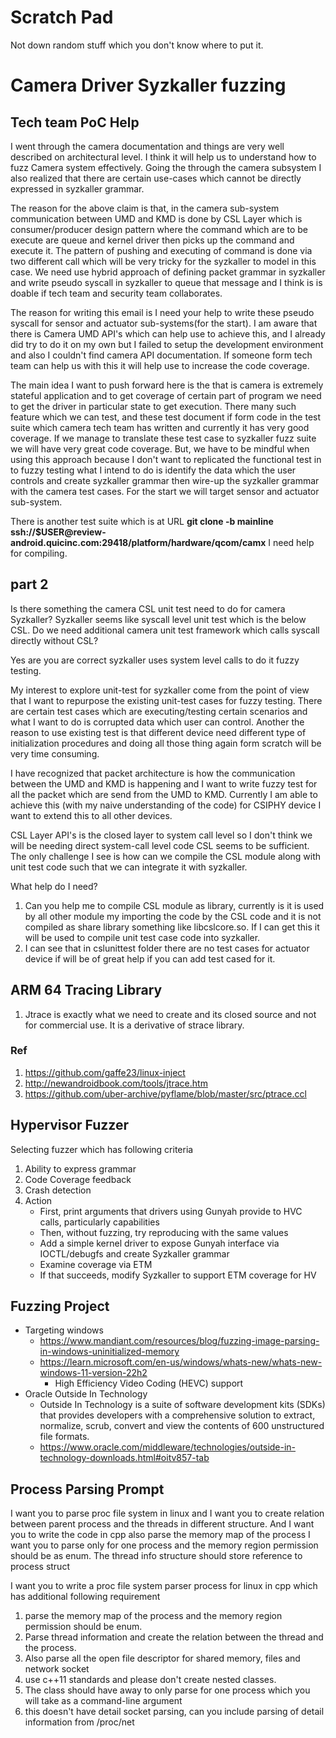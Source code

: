 # Scratch Pad

Not down random stuff which you don't know where to put it.

# Camera Driver Syzkaller fuzzing 

## Tech team PoC Help

I went through the camera documentation and things are very well described on architectural level. I think it will help us to understand how to fuzz Camera system effectively. Going the through the camera subsystem I also realized that there are certain use-cases which cannot be directly expressed in syzkaller grammar.

The reason for the above claim is that, in the camera sub-system communication between UMD and KMD is done by CSL Layer which is consumer/producer design pattern where the command which are to be execute are queue and kernel driver then picks up the command and execute it. The pattern of pushing and executing of command is done via two different call which will be very tricky for the syzkaller to model in this case. We need use hybrid approach of defining packet grammar in syzkaller and write pseudo syscall in syzkaller to queue that message and I think is is doable if tech team and security team collaborates.

The reason for writing this email is I need your help to write these pseudo syscall for sensor and actuator sub-systems(for the start). I am aware that there is Camera UMD API's which can help use to achieve this, and I already did try to do it on my own but I failed to setup the development environment and also I couldn't find camera API documentation. If someone form tech team can help us with this it will help use to increase the code coverage.

The main idea I want to push forward here is the that is camera is extremely stateful application and to get coverage of certain part of program we need to get the driver in particular state to get execution. There many such feature which we can test, and these test document if form code in the test suite which camera tech team has written and currently it has very good coverage. If we manage to translate these test case to syzkaller fuzz suite we will have very great code coverage. But, we have to be mindful when using this approach because I don't want to replicated the functional test in to fuzzy testing what I intend to do is identify the data which the user controls and create syzkaller grammar then wire-up the syzkaller grammar with the camera test cases. For the start we will target sensor and actuator sub-system.

There is another test suite which is at URL **git clone -b mainline ssh:\/\/$USER\@review-android.quicinc.com:29418/platform/hardware/qcom/camx** I need help for compiling.

## part 2

Is there something the camera CSL unit test need to do for camera Syzkaller?
Syzkaller seems like syscall level unit test which is the below CSL.
Do we need additional camera unit test framework which calls syscall directly without CSL?


Yes are you are correct syzkaller uses system level calls to do it fuzzy testing. 

My interest to explore unit-test for syzkaller come from the point of view that I want to repurpose the existing unit-test cases for fuzzy testing. There are certain test cases which are executing/testing certain scenarios and what I want to do is corrupted data which user can control. Another the reason to use existing test is that different device need different type of initialization procedures and doing all those thing again form scratch will be very time consuming.

I have recognized that packet architecture is how the communication between the UMD and KMD is happening and I want to write fuzzy test for all the packet which are send from the UMD to KMD. Currently I am able to achieve this (with my naive understanding of the code) for CSIPHY device I want to extend this to all other devices.

CSL Layer API's is the closed layer to system call level so I don't think we will be needing direct system-call level code CSL seems to be sufficient. The only challenge I see is how can we compile the CSL module along with unit test code such that we can integrate it with syzkaller.

What help do I need?
1. Can you help me to compile CSL module as library, currently is it is used by all other module my importing the code by the CSL code and it is not compiled as share library something like libcslcore.so. If I can get this it will be used to compile unit test case code into syzkaller.
2. I can see that in cslunittest folder there are no test cases for actuator device if will be of great help if you can add test cased for it.


## ARM 64 Tracing Library

1. Jtrace is exactly what we need to create and its closed source and not for commercial use. It is a derivative of strace library.

### Ref
1. https://github.com/gaffe23/linux-inject
2. http://newandroidbook.com/tools/jtrace.htm
3. https://github.com/uber-archive/pyflame/blob/master/src/ptrace.ccl

## Hypervisor Fuzzer

Selecting fuzzer which has following criteria
1. Ability to express grammar
2. Code Coverage feedback
3. Crash detection
4. Action
	- First, print arguments that drivers using Gunyah provide to HVC calls, particularly capabilities
	- Then, without fuzzing, try reproducing with the same values
	- Add a simple kernel driver to expose Gunyah interface via IOCTL/debugfs and create Syzkaller grammar
	- Examine coverage via ETM
	- If that succeeds, modify Syzkaller to support ETM coverage for HV

## Fuzzing Project

- Targeting windows
	- https://www.mandiant.com/resources/blog/fuzzing-image-parsing-in-windows-uninitialized-memory
	- https://learn.microsoft.com/en-us/windows/whats-new/whats-new-windows-11-version-22h2
		- High Efficiency Video Coding (HEVC) support
- Oracle Outside In Technology
	- Outside In Technology is a suite of software development kits (SDKs) that provides developers with a comprehensive solution to extract, normalize, scrub, convert and view the contents of 600 unstructured file formats.
	- https://www.oracle.com/middleware/technologies/outside-in-technology-downloads.html#oitv857-tab

## Process Parsing Prompt

I want you to parse proc file system in linux and I want you to create relation between parent process and the threads in different structure. And I want you to write the code in cpp
also parse the memory map of the process
I want you to parse only for one process and the memory region permission should be as enum. The thread info structure should store reference to process struct

I want you to write a proc file system parser process for linux in cpp which has additional following requirement
1. parse the memory map of the process and the memory region permission should be enum.
2. Parse thread information and create the relation between the thread and the process.
3. Also parse all the open file descriptor for shared memory, files and network socket
4. use c++11 standards and please don't create nested classes.
5. The class should have away to only parse for one process which you will take as a command-line argument
6. this doesn't have detail socket parsing, can you include parsing of detail information from /proc/net